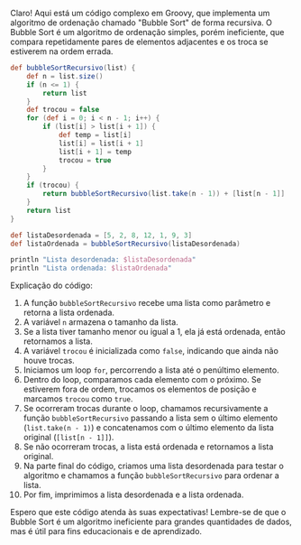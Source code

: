 Claro! Aqui está um código complexo em Groovy, que implementa um algoritmo de ordenação chamado "Bubble Sort" de forma recursiva. O Bubble Sort é um algoritmo de ordenação simples, porém ineficiente, que compara repetidamente pares de elementos adjacentes e os troca se estiverem na ordem errada.

```groovy
def bubbleSortRecursivo(list) {
    def n = list.size()
    if (n <= 1) {
        return list
    }
    def trocou = false
    for (def i = 0; i < n - 1; i++) {
        if (list[i] > list[i + 1]) {
            def temp = list[i]
            list[i] = list[i + 1]
            list[i + 1] = temp
            trocou = true
        }
    }
    if (trocou) {
        return bubbleSortRecursivo(list.take(n - 1)) + [list[n - 1]]
    }
    return list
}

def listaDesordenada = [5, 2, 8, 12, 1, 9, 3]
def listaOrdenada = bubbleSortRecursivo(listaDesordenada)

println "Lista desordenada: $listaDesordenada"
println "Lista ordenada: $listaOrdenada"
```

Explicação do código:

1. A função `bubbleSortRecursivo` recebe uma lista como parâmetro e retorna a lista ordenada.
2. A variável `n` armazena o tamanho da lista.
3. Se a lista tiver tamanho menor ou igual a 1, ela já está ordenada, então retornamos a lista.
4. A variável `trocou` é inicializada como `false`, indicando que ainda não houve trocas.
5. Iniciamos um loop `for`, percorrendo a lista até o penúltimo elemento.
6. Dentro do loop, comparamos cada elemento com o próximo. Se estiverem fora de ordem, trocamos os elementos de posição e marcamos `trocou` como `true`.
7. Se ocorreram trocas durante o loop, chamamos recursivamente a função `bubbleSortRecursivo` passando a lista sem o último elemento (`list.take(n - 1)`) e concatenamos com o último elemento da lista original (`[list[n - 1]]`).
8. Se não ocorreram trocas, a lista está ordenada e retornamos a lista original.
9. Na parte final do código, criamos uma lista desordenada para testar o algoritmo e chamamos a função `bubbleSortRecursivo` para ordenar a lista.
10. Por fim, imprimimos a lista desordenada e a lista ordenada.

Espero que este código atenda às suas expectativas! Lembre-se de que o Bubble Sort é um algoritmo ineficiente para grandes quantidades de dados, mas é útil para fins educacionais e de aprendizado.